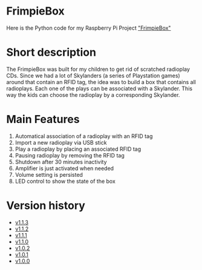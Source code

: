 # FrimpieBox
Here is the Python code for my Raspberry Pi Project ["FrimpieBox"](https://frimpiebox.blogspot.com/)

# Short description
The FrimpieBox was built for my children to get rid of scratched radioplay CDs.
Since we had a lot of Skylanders (a series of Playstation games) around that contain an RFID tag, 
the idea was to build a box that contains all radioplays. Each one of the plays can be associated with a Skylander.
This way the kids can choose the radioplay by a corresponding Skylander.

# Main Features
1. Automatical association of a radioplay with an RFID tag
1. Import a new radioplay via USB stick 
1. Play a radioplay by placing an associated RFID tag
1. Pausing radioplay by removing the RFID tag
1. Shutdown after 30 minutes inactivity
1. Amplifier is just activated when needed
1. Volume setting is persisted
1. LED control to show the state of the box

# Version history
- [v1.1.3](https://github.com/frimp73/FrimpieBox/releases/tag/v1.1.3)
- [v1.1.2](https://github.com/frimp73/FrimpieBox/releases/tag/v1.1.2)
- [v1.1.1](https://github.com/frimp73/FrimpieBox/releases/tag/v1.1.1)
- [v1.1.0](https://github.com/frimp73/FrimpieBox/releases/tag/v1.1.0)
- [v1.0.2](https://github.com/frimp73/FrimpieBox/releases/tag/v1.0.2)
- [v1.0.1](https://github.com/frimp73/FrimpieBox/releases/tag/v1.0.1)
- [v1.0.0](https://github.com/frimp73/FrimpieBox/releases/tag/v1.0.0)



